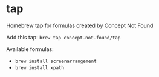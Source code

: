tap
===

Homebrew tap for formulas created by Concept Not Found

Add this tap: `brew tap concept-not-found/tap`

Available formulas:
 * `brew install screenarrangement`
 * `brew install xpath`

